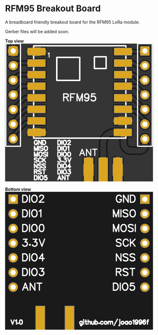 # RFM95 Breakout Board
A breadboard friendly breakout board for the RFM95 LoRa module.

Gerber files will be added soon.

**Top view**
![Top view](top_v1_0.png)

**Bottom view**
![Bottom view](bottom_v1_0.png)